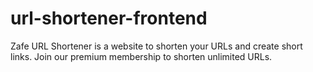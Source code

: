 # url-shortener-frontend
Zafe URL Shortener is a website to shorten your URLs and create short links. Join our premium membership to shorten unlimited URLs.
